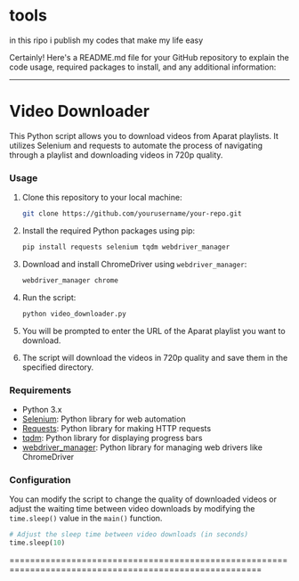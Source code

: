 # tools
in this ripo i publish my codes that make my life easy 

Certainly! Here's a README.md file for your GitHub repository to explain the code usage, required packages to install, and any additional information:

---

# Video Downloader

This Python script allows you to download videos from Aparat playlists. It utilizes Selenium and requests to automate the process of navigating through a playlist and downloading videos in 720p quality.

### Usage

1. Clone this repository to your local machine:

   ```bash
   git clone https://github.com/yourusername/your-repo.git
   ```

2. Install the required Python packages using pip:

   ```bash
   pip install requests selenium tqdm webdriver_manager
   ```

3. Download and install ChromeDriver using `webdriver_manager`:

   ```bash
   webdriver_manager chrome
   ```

4. Run the script:

   ```bash
   python video_downloader.py
   ```

5. You will be prompted to enter the URL of the Aparat playlist you want to download.

6. The script will download the videos in 720p quality and save them in the specified directory.

### Requirements

- Python 3.x
- [Selenium](https://pypi.org/project/selenium/): Python library for web automation
- [Requests](https://pypi.org/project/requests/): Python library for making HTTP requests
- [tqdm](https://pypi.org/project/tqdm/): Python library for displaying progress bars
- [webdriver_manager](https://pypi.org/project/webdriver-manager/): Python library for managing web drivers like ChromeDriver

### Configuration

You can modify the script to change the quality of downloaded videos or adjust the waiting time between video downloads by modifying the `time.sleep()` value in the `main()` function.

```python
# Adjust the sleep time between video downloads (in seconds)
time.sleep(10)
```
=======================================================================================================
